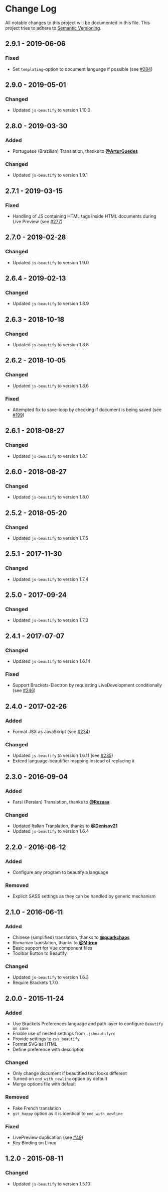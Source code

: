 # Change Log
All notable changes to this project will be documented in this file.
This project tries to adhere to [Semantic Versioning](http://semver.org/).


## 2.9.1 - 2019-06-06
### Fixed
- Set `templating`-option to document language if possible (see [#284](https://github.com/brackets-beautify/brackets-beautify/issues/284))


## 2.9.0 - 2019-05-01
### Changed
- Updated `js-beautify` to version 1.10.0


## 2.8.0 - 2019-03-30
### Added
- Portuguese (Brazilian) Translation, thanks to [__@ArturGuedes__](https://github.com/ArturGuedes)

### Changed
- Updated `js-beautify` to version 1.9.1


## 2.7.1 - 2019-03-15
### Fixed
- Handling of JS containing HTML tags inside HTML documents during Live Preview (see [#277](https://github.com/brackets-beautify/brackets-beautify/issues/277))


## 2.7.0 - 2019-02-28
### Changed
- Updated `js-beautify` to version 1.9.0


## 2.6.4 - 2019-02-13
### Changed
- Updated `js-beautify` to version 1.8.9


## 2.6.3 - 2018-10-18
### Changed
- Updated `js-beautify` to version 1.8.8


## 2.6.2 - 2018-10-05
### Changed
- Updated `js-beautify` to version 1.8.6

### Fixed
- Attempted fix to save-loop by checking if document is being saved (see [#199](https://github.com/brackets-beautify/brackets-beautify/issues/199))


## 2.6.1 - 2018-08-27
### Changed
- Updated `js-beautify` to version 1.8.1


## 2.6.0 - 2018-08-27
### Changed
- Updated `js-beautify` to version 1.8.0


## 2.5.2 - 2018-05-20
### Changed
- Updated `js-beautify` to version 1.7.5


## 2.5.1 - 2017-11-30
### Changed
- Updated `js-beautify` to version 1.7.4


## 2.5.0 - 2017-09-24
### Changed
- Updated `js-beautify` to version 1.7.3


## 2.4.1 - 2017-07-07
### Changed
- Updated `js-beautify` to version 1.6.14

### Fixed
- Support Brackets-Electron by requesting LiveDevelopment conditionally (see [#246](https://github.com/brackets-beautify/brackets-beautify/issues/246))


## 2.4.0 - 2017-02-26
### Added
- Format JSX as JavaScript (see [#234](https://github.com/brackets-beautify/brackets-beautify/issues/234))

### Changed
- Updated `js-beautify` to version 1.6.11 (see [#235](https://github.com/brackets-beautify/brackets-beautify/issues/235))
- Extend language-beautifier mapping instead of replacing it


## 2.3.0 - 2016-09-04
### Added
- Farsi (Persian) Translation, thanks to [__@Rezaaa__](https://github.com/Rezaaa)

### Changed
- Updated Italian Translation, thanks to [__@Denisov21__](https://github.com/Denisov21)
- Updated `js-beautify` to version 1.6.4


## 2.2.0 - 2016-06-12
### Added
- Configure any program to beautify a language

### Removed
- Explicit SASS settings as they can be handled by generic mechanism


## 2.1.0 - 2016-06-11
### Added
- Chinese (simplified) translation, thanks to [__@quarkchaos__](https://github.com/quarkchaos)
- Romanian translation, thanks to [__@Mitroo__](https://github.com/Mitroo)
- Basic support for Vue component files
- Toolbar Button to Beautify

### Changed
- Updated `js-beautify` to version 1.6.3
- Require Brackets 1.7.0


## 2.0.0 - 2015-11-24
### Added
- Use Brackets Preferences language and path layer to configure `Beautify on save`
- Enable use of nested settings from `.jsbeautifyrc`
- Provide settings to `css_beautify`
- Format SVG as HTML
- Define preference with description

### Changed
- Only change document if beautified text looks different
- Turned on `end_with_newline` option by default
- Merge options file with default

### Removed
- Fake French translation
- `git_happy` option as it is identical to `end_with_newline`

### Fixed
- LivePreview duplication (see [#49](https://github.com/brackets-beautify/brackets-beautify/issues/49))
- Key Binding on Linux


## 1.2.0 - 2015-08-11
### Changed
- Updated `js-beautify` to version 1.5.10
